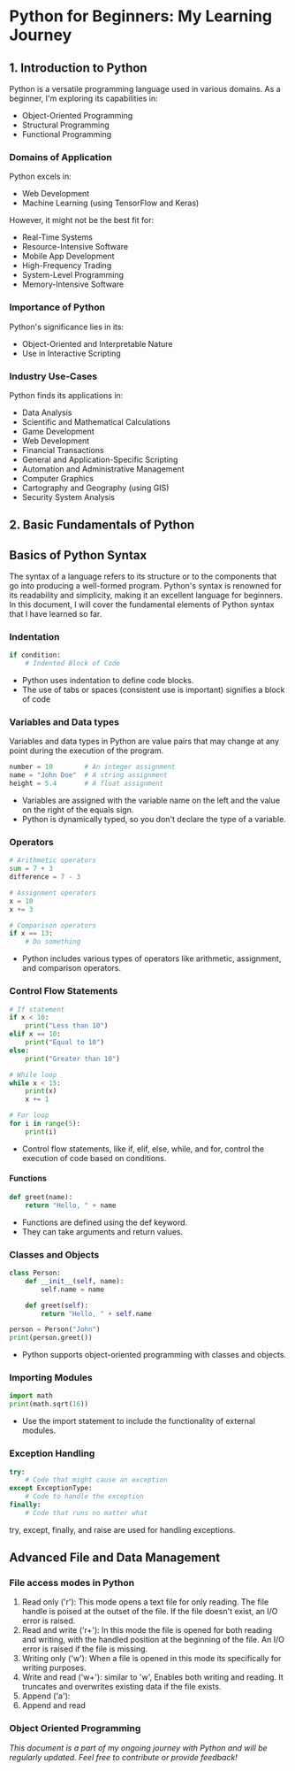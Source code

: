 # Python for Beginners: My Learning Journey

## 1. Introduction to Python

Python is a versatile programming language used in various domains. As a beginner, I'm exploring its capabilities in:

- Object-Oriented Programming
- Structural Programming
- Functional Programming

### Domains of Application

Python excels in:

- Web Development
- Machine Learning (using TensorFlow and Keras)

However, it might not be the best fit for:

- Real-Time Systems
- Resource-Intensive Software
- Mobile App Development
- High-Frequency Trading
- System-Level Programming
- Memory-Intensive Software

### Importance of Python

Python's significance lies in its:

- Object-Oriented and Interpretable Nature
- Use in Interactive Scripting

### Industry Use-Cases

Python finds its applications in:

- Data Analysis
- Scientific and Mathematical Calculations
- Game Development
- Web Development
- Financial Transactions
- General and Application-Specific Scripting
- Automation and Administrative Management
- Computer Graphics
- Cartography and Geography (using GIS)
- Security System Analysis

## 2. Basic Fundamentals of Python
## Basics of Python Syntax
The syntax of a language refers to its structure or to the components that go into producing a well-formed program. 
Python's syntax is renowned for its readability and simplicity, making it an excellent language for beginners. In this document, I will cover the fundamental elements of Python syntax that I have learned so far.
### Indentation
```python
if condition:
    # Indented Block of Code
```  
   
- Python uses indentation to define code blocks.
- The use of tabs or spaces (consistent use is important) signifies a block of code</li>

### Variables and Data types
Variables and data types in Python are value pairs that may change at any point  during the execution of the program.

```python
number = 10        # An integer assignment
name = "John Doe"  # A string assignment
height = 5.4       # A float assignment
```
- Variables are assigned with the variable name on the left and the value on the right of the equals sign.
- Python is dynamically typed, so you don't declare the type of a variable.
### Operators
```python
# Arithmetic operators
sum = 7 + 3
difference = 7 - 3

# Assignment operators
x = 10
x += 3

# Comparison operators
if x == 13:
    # Do something
```
- Python includes various types of operators like arithmetic, assignment, and comparison operators.
### Control Flow Statements
```python
# If statement
if x < 10:
    print("Less than 10")
elif x == 10:
    print("Equal to 10")
else:
    print("Greater than 10")

# While loop
while x < 15:
    print(x)
    x += 1

# For loop
for i in range(5):
    print(i)
```
- Control flow statements, like if, elif, else, while, and for, control the execution of code based on conditions.
#### Functions
```python
def greet(name):
    return "Hello, " + name
```
- Functions are defined using the def keyword.
- They can take arguments and return values.
### Classes and Objects
```python
class Person:
    def __init__(self, name):
        self.name = name

    def greet(self):
        return "Hello, " + self.name

person = Person("John")
print(person.greet())
```
- Python supports object-oriented programming with classes and objects.
### Importing Modules
```python
import math
print(math.sqrt(16))
```
- Use the import statement to include the functionality of external modules.
### Exception Handling
```python
try:
    # Code that might cause an exception
except ExceptionType:
    # Code to handle the exception
finally:
    # Code that runs no matter what
````
try, except, finally, and raise are used for handling exceptions.

##    Advanced File and Data Management
### File access modes in Python
1. Read only ('r'): This mode opens a text file for only reading. The file handle is poised at the outset of the file. If the file doesn't exist, an I/O error is raised.
2. Read and write ('r+'): In this mode the file is opened for both reading and writing, with the handled position at the beginning of the file. An I/O error is raised if the file is missing.
3. Writing only ('w'): When a file is opened in this mode its specifically for writing purposes.
4. Write and read ('w+'): similar to 'w', Enables both writing and reading. It truncates and overwrites existing data if the file exists.
5. Append ('a'):
6. Append and read

### Object Oriented Programming 














_This document is a part of my ongoing journey with Python and will be regularly updated. Feel free to contribute or provide feedback!_
